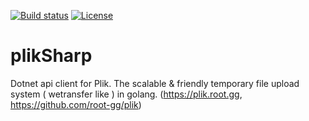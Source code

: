 [![Build status](https://ci.appveyor.com/api/projects/status/gn2x6yuhyahookk2?svg=true)](https://ci.appveyor.com/project/iss0/pliksharp)
[![License](https://img.shields.io/badge/License-MIT-blue.svg)](http://opensource.org/licenses/MIT)

# plikSharp
Dotnet api client for Plik. The scalable &amp; friendly temporary file upload system ( wetransfer like ) in golang. (https://plik.root.gg, https://github.com/root-gg/plik)
